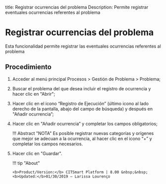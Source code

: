 title: Registrar ocurrencias del problema
Description: Permite registrar eventuales ocurrencias referentes al problema
# Registrar ocurrencias del problema

Esta funcionalidad permite registrar las eventuales ocurrencias referentes al problema

Procedimiento
------------

1.  Acceder al menú principal Procesos \>
    Gestión de Problema \> Problema;

2.  Buscar el problema del que desea incluir el registro de ocurrencia y hacer
    clic en "Abrir";

3.  Hacer clic en el icono “Registro de Ejecución” (último icono al lado derecho de
    la pantalla, abajo del campo de búsqueda) y después en "Añadir ocurrencia”;

4.  Hacer clic en "Añadir ocurrencia” y completar los campos obligatorios;

    !!! Abstract "NOTA"
        Es posible registrar nuevas categorías y orígenes que mejor se adecuan a la ocurrencia,
        al hacer clic en el icono “+” y completar los campos necesarios.

5.  Hacer clic en "Guardar".

    !!! tip "About"

        <b>Product/Version:</b> CITSmart Platform | 8.00 &nbsp;&nbsp;
        <b>Updated:</b>01/30/2019 – Larissa Lourenço

